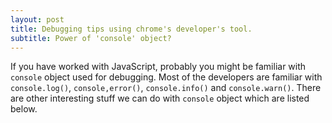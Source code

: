 ```yaml
---
layout: post
title: Debugging tips using chrome's developer's tool.
subtitle: Power of 'console' object?
---
```


If you have worked with JavaScript, probably you might be familiar with `console` object used for debugging. Most of the developers
are familiar with `console.log()`, `console,error()`, `console.info()` and `console.warn()`. There are other interesting stuff we can
do with `console` object which are listed below.
